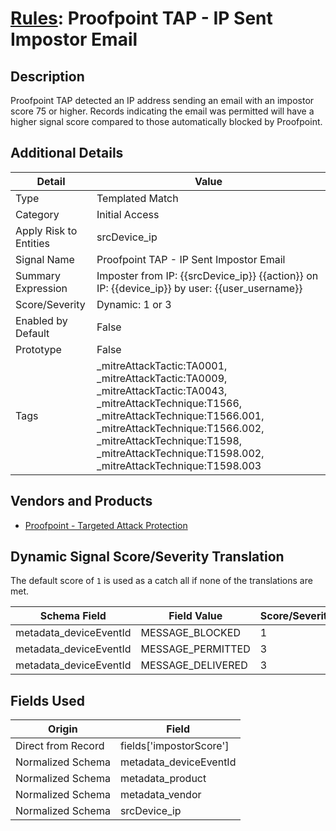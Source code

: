 # [Rules](README.md): Proofpoint TAP - IP Sent Impostor Email

## Description
Proofpoint TAP detected an IP address sending an email with an impostor score 75 or higher. Records indicating the email was permitted will have a higher signal score compared to those automatically blocked by Proofpoint.

## Additional Details
|Detail|Value|
|----|----|
|Type|Templated Match|
|Category|Initial Access|
|Apply Risk to Entities|srcDevice_ip|
|Signal Name|Proofpoint TAP - IP Sent Impostor Email|
|Summary Expression|Imposter from IP: {{srcDevice_ip}} {{action}} on IP: {{device_ip}} by user: {{user_username}}|
|Score/Severity|Dynamic: 1 or 3|
|Enabled by Default|False|
|Prototype|False|
|Tags|_mitreAttackTactic:TA0001, _mitreAttackTactic:TA0009, _mitreAttackTactic:TA0043, _mitreAttackTechnique:T1566, _mitreAttackTechnique:T1566.001, _mitreAttackTechnique:T1566.002, _mitreAttackTechnique:T1598, _mitreAttackTechnique:T1598.002, _mitreAttackTechnique:T1598.003|
## Vendors and Products
- [Proofpoint - Targeted Attack Protection](../products/de3d4b6b-36a3-4436-8bfc-0561ac95037e.md)


## Dynamic Signal Score/Severity Translation

The default score of `1` is used as a catch all if none of the translations are met.

|Schema Field|Field Value|Score/Severity|
|------------|-----------|--------------|
|metadata_deviceEventId|MESSAGE_BLOCKED|1|
|metadata_deviceEventId|MESSAGE_PERMITTED|3|
|metadata_deviceEventId|MESSAGE_DELIVERED|3|
## Fields Used

|Origin|Field|
|----|----|
|Direct from Record|fields['impostorScore']|
|Normalized Schema|metadata_deviceEventId|
|Normalized Schema|metadata_product|
|Normalized Schema|metadata_vendor|
|Normalized Schema|srcDevice_ip|


